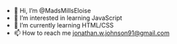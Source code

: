 - 👋 Hi, I’m @MadsMillsEloise
- 👀 I’m interested in learning JavaScript
- 🌱 I’m currently learning HTML/CSS
- 📫 How to reach me jonathan.w.johnson91@gmail.com

<!---
MadsMillsEloise/MadsMillsEloise is a ✨ special ✨ repository because its `README.md` (this file) appears on your GitHub profile.
You can click the Preview link to take a look at your changes.
--->
